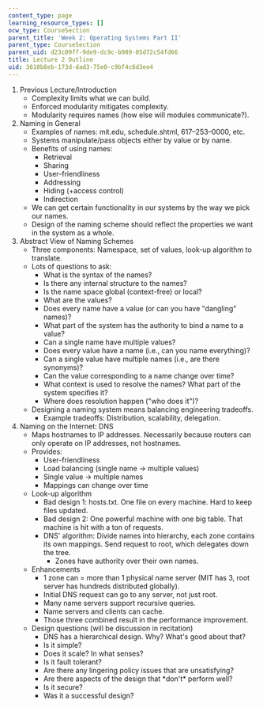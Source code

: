 ```yaml
---
content_type: page
learning_resource_types: []
ocw_type: CourseSection
parent_title: 'Week 2: Operating Systems Part II'
parent_type: CourseSection
parent_uid: d23c09ff-9de9-dc9c-b989-05d72c54fd66
title: Lecture 2 Outline
uid: 3610b8eb-173d-dad3-75e0-c9bf4c6d3ee4
---
```


1.  Previous Lecture/Introduction
    *   Complexity limits what we can build.
    *   Enforced modularity mitigates complexity.
    *   Modularity requires names (how else will modules communicate?).
2.  Naming in General
    *   Examples of names: mit.edu, schedule.shtml, 617–253–0000, etc.
    *   Systems manipulate/pass objects either by value or by name.
    *   Benefits of using names:
        *   Retrieval
        *   Sharing
        *   User-friendliness
        *   Addressing
        *   Hiding (+access control)
        *   Indirection
    *   We can get certain functionality in our systems by the way we pick our names.
    *   Design of the naming scheme should reflect the properties we want in the system as a whole.
3.  Abstract View of Naming Schemes
    *   Three components: Namespace, set of values, look-up algorithm to translate.
    *   Lots of questions to ask:
        *   What is the syntax of the names?
        *   Is there any internal structure to the names?
        *   Is the name space global (context-free) or local?
        *   What are the values?
        *   Does every name have a value (or can you have "dangling" names)?
        *   What part of the system has the authority to bind a name to a value?
        *   Can a single name have multiple values?
        *   Does every value have a name (i.e., can you name everything)?
        *   Can a single value have multiple names (i.e., are there synonyms)?
        *   Can the value corresponding to a name change over time?
        *   What context is used to resolve the names? What part of the system specifies it?
        *   Where does resolution happen ("who does it")?
    *   Designing a naming system means balancing engineering tradeoffs.
        *   Example tradeoffs: Distribution, scalability, delegation.
4.  Naming on the Internet: DNS
    *   Maps hostnames to IP addresses. Necessarily because routers can only operate on IP addresses, not hostnames.
    *   Provides:
        *   User-friendliness
        *   Load balancing (single name -> multiple values)
        *   Single value -> multiple names
        *   Mappings can change over time
    *   Look-up algorithm
        *   Bad design 1: hosts.txt. One file on every machine. Hard to keep files updated.
        *   Bad design 2: One powerful machine with one big table. That machine is hit with a ton of requests.
        *   DNS' algorithm: Divide names into hierarchy, each zone contains its own mappings. Send request to root, which delegates down the tree.
            *   Zones have authority over their own names.
    *   Enhancements
        *   1 zone can = more than 1 physical name server (MIT has 3, root server has hundreds distributed globally).
        *   Initial DNS request can go to any server, not just root.
        *   Many name servers support recursive queries.
        *   Name servers and clients can cache.
        *   Those three combined result in the performance improvement.
    *   Design questions (will be discussion in recitation)
        *   DNS has a hierarchical design. Why? What's good about that?
        *   Is it simple?
        *   Does it scale? In what senses?
        *   Is it fault tolerant?
        *   Are there any lingering policy issues that are unsatisfying?
        *   Are there aspects of the design that \*don't\* perform well?
        *   Is it secure?
        *   Was it a successful design?